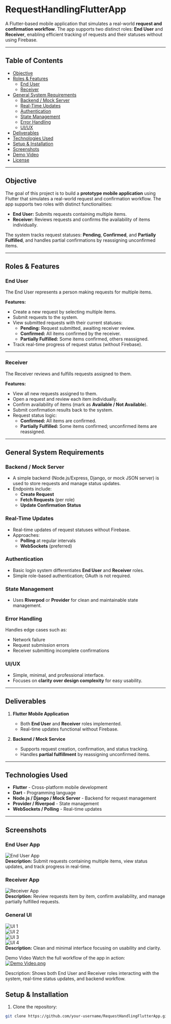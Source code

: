 # RequestHandlingFlutterApp

A Flutter-based mobile application that simulates a real-world **request and confirmation workflow**. The app supports two distinct roles: **End User** and **Receiver**, enabling efficient tracking of requests and their statuses without using Firebase.

---

## Table of Contents
- [Objective](#objective)
- [Roles & Features](#roles--features)
  - [End User](#end-user)
  - [Receiver](#receiver)
- [General System Requirements](#general-system-requirements)
  - [Backend / Mock Server](#backend--mock-server)
  - [Real-Time Updates](#real-time-updates)
  - [Authentication](#authentication)
  - [State Management](#state-management)
  - [Error Handling](#error-handling)
  - [UI/UX](#uiux)
- [Deliverables](#deliverables)
- [Technologies Used](#technologies-used)
- [Setup & Installation](#setup--installation)
- [Screenshots](#screenshots)
- [Demo Video](#demo-video)
- [License](#license)

---

## Objective

The goal of this project is to build a **prototype mobile application** using Flutter that simulates a real-world request and confirmation workflow. The app supports two roles with distinct functionalities:  

- **End User:** Submits requests containing multiple items.  
- **Receiver:** Reviews requests and confirms the availability of items individually.  

The system tracks request statuses: **Pending**, **Confirmed**, and **Partially Fulfilled**, and handles partial confirmations by reassigning unconfirmed items.

---

## Roles & Features

### End User
The End User represents a person making requests for multiple items.  

**Features:**
- Create a new request by selecting multiple items.  
- Submit requests to the system.  
- View submitted requests with their current statuses:
  - **Pending:** Request submitted, awaiting receiver review.  
  - **Confirmed:** All items confirmed by the receiver.  
  - **Partially Fulfilled:** Some items confirmed, others reassigned.  
- Track real-time progress of request status (without Firebase).  

---

### Receiver
The Receiver reviews and fulfills requests assigned to them.  

**Features:**
- View all new requests assigned to them.  
- Open a request and review each item individually.  
- Confirm availability of items (mark as **Available / Not Available**).  
- Submit confirmation results back to the system.  
- Request status logic:
  - **Confirmed:** All items are confirmed.  
  - **Partially Fulfilled:** Some items confirmed; unconfirmed items are reassigned.  

---

## General System Requirements

### Backend / Mock Server
- A simple backend (Node.js/Express, Django, or mock JSON server) is used to store requests and manage status updates.  
- Endpoints include:
  - **Create Request**  
  - **Fetch Requests** (per role)  
  - **Update Confirmation Status**  

### Real-Time Updates
- Real-time updates of request statuses without Firebase.  
- Approaches:
  - **Polling** at regular intervals  
  - **WebSockets** (preferred)  

### Authentication
- Basic login system differentiates **End User** and **Receiver** roles.  
- Simple role-based authentication; OAuth is not required.  

### State Management
- Uses **Riverpod** or **Provider** for clean and maintainable state management.  

### Error Handling
Handles edge cases such as:  
- Network failure  
- Request submission errors  
- Receiver submitting incomplete confirmations  

### UI/UX
- Simple, minimal, and professional interface.  
- Focuses on **clarity over design complexity** for easy usability.

---

## Deliverables
1. **Flutter Mobile Application**  
   - Both **End User** and **Receiver** roles implemented.  
   - Real-time updates functional without Firebase.  

2. **Backend / Mock Service**  
   - Supports request creation, confirmation, and status tracking.  
   - Handles **partial fulfillment** by reassigning unconfirmed items.

---

## Technologies Used
- **Flutter** - Cross-platform mobile development  
- **Dart** - Programming language  
- **Node.js / Django / Mock Server** - Backend for request management  
- **Provider / Riverpod** - State management  
- **WebSockets / Polling** - Real-time updates  

---
## Screenshots

### End User App
![End User App](userend.png)  
**Description:** Submit requests containing multiple items, view status updates, and track progress in real-time.

### Receiver App
![Receiver App](recieverend.png)  
**Description:** Review requests item by item, confirm availability, and manage partially fulfilled requests.

### General UI
![UI 1](img1.png)  
![UI 2](img2.png)  
![UI 3](img3.png)  
![UI 4](img4.png)  
**Description:** Clean and minimal interface focusing on usability and clarity.

Demo Video
Watch the full workflow of the app in action:
[![Demo Video.png](https://drive.google.com/uc?export=view&id=1zSAbxUrpWiIBtjhBmyucIRE-Cg9hwuU1)](https://drive.google.com/file/d/1zSAbxUrpWiIBtjhBmyucIRE-Cg9hwuU1/preview)

Description: Shows both End User and Receiver roles interacting with the system, real-time status updates, and backend workflow.


## Setup & Installation

1. Clone the repository:
```bash
git clone https://github.com/your-username/RequestHandlingFlutterApp.git
